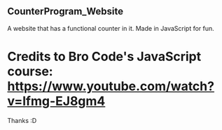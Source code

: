 ## CounterProgram_Website
 A website that has a functional counter in it. Made in JavaScript for fun.

# Credits to Bro Code's JavaScript course: https://www.youtube.com/watch?v=lfmg-EJ8gm4
Thanks :D
